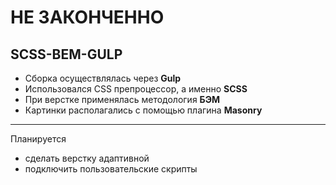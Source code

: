 # НЕ ЗАКОНЧЕННО
## SCSS-BEM-GULP
* Сборка осуществлялась через **Gulp**
* Использовался CSS препроцессор, а именно **SCSS**
* При верстке применялась методология **БЭМ**
* Картинки располагались с помощью плагина **Masonry**
--------
Планируется 
* сделать верстку адаптивной
* подключить пользовательские скрипты
